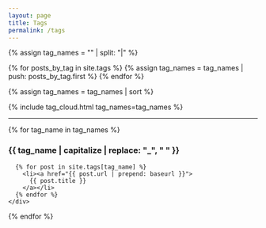 ```yaml
---
layout: page
title: Tags
permalink: /tags
---
```


{% assign tag_names = "" | split: "|"  %}

{% for posts_by_tag in site.tags %}
  {% assign tag_names = tag_names | push: posts_by_tag.first %}
{% endfor %}

{% assign tag_names = tag_names | sort %}

{% include tag_cloud.html tag_names=tag_names %}

<hr>

<section class="posts-by-tags">
  {% for tag_name in tag_names %}
    <div>
      <h3 id="{{ tag_name }}">
        {{ tag_name | capitalize | replace: "_", " " }}
      </h3>

      {% for post in site.tags[tag_name] %}
        <li><a href="{{ post.url | prepend: baseurl }}">
          {{ post.title }}
        </a></li>
      {% endfor %}
    </div>
  {% endfor %}
</section>